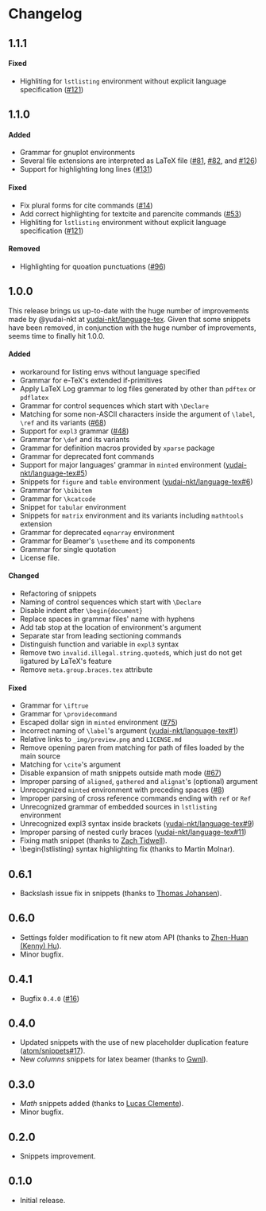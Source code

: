 # Changelog

## 1.1.1

#### Fixed
- Highliting for `lstlisting` environment without explicit language specification ([#121](https://github.com/area/language-latex/pull/121))

## 1.1.0

#### Added
- Grammar for gnuplot environments
- Several file extensions are interpreted as LaTeX file ([#81](https://github.com/area/language-latex/pull/81), [#82](https://github.com/area/language-latex/pull/82), and
[#126](https://github.com/area/language-latex/pull/126))
- Support for highlighting long lines ([#131](https://github.com/area/language-latex/pull/131))

#### Fixed
- Fix plural forms for cite commands ([#14](https://github.com/area/language-latex/issues/14))
- Add correct highlighting for textcite and parencite commands ([#53](https://github.com/area/language-latex/pull/53))
- Highliting for `lstlisting` environment without explicit language specification ([#121](https://github.com/area/language-latex/pull/121))

#### Removed
- Highlighting for quoation punctuations ([#96](https://github.com/area/language-latex/pull/96))

## 1.0.0

This release brings us up-to-date with the huge number of improvements made by @yudai-nkt at [yudai-nkt/language-tex](https://github.com/yudai-nkt/language-tex). Given that some snippets have been removed, in conjunction with the huge number of improvements, seems time to finally hit 1.0.0.

#### Added
- workaround for listing envs without language specified
- Grammar for e-TeX's extended if-primitives
- Apply LaTeX Log grammar to log files generated by other than `pdftex` or `pdflatex`
- Grammar for control sequences which start with `\Declare`
- Matching for some non-ASCII characters inside the argument of `\label`, `\ref` and its variants ([#68](https://github.com/area/language-latex/issues/68))
- Support for `expl3` grammar ([#48](https://github.com/area/language-latex/issues/48))
- Grammar for `\def` and its variants
- Grammar for definition macros provided by `xparse` package
- Grammar for deprecated font commands
- Support for major languages' grammar in `minted` environment ([yudai-nkt/language-tex#5](https://github.com/yudai-nkt/language-tex/pull/5))
- Snippets for `figure` and `table` environment ([yudai-nkt/language-tex#6](https://github.com/yudai-nkt/language-tex/pull/6))
- Grammar for `\bibitem`
- Grammar for `\kcatcode`
- Snippet for `tabular` environment
- Snippets for `matrix` environment and its variants including `mathtools` extension
- Grammar for deprecated `eqnarray` environment
- Grammar for Beamer's `\usetheme` and its components
- Grammar for single quotation
- License file.

#### Changed
- Refactoring of snippets
- Naming of control sequences which start with `\Declare`
- Disable indent after `\begin{document}`
- Replace spaces in grammar files' name with hyphens
- Add tab stop at the location of environment's argument
- Separate star from leading sectioning commands
- Distinguish function and variable in `expl3` syntax
- Remove two `invalid.illegal.string.quoted`s, which just do not get ligatured by LaTeX's feature
- Remove `meta.group.braces.tex` attribute

#### Fixed
- Grammar for `\iftrue`
- Grammar for `\providecommand`
- Escaped dollar sign in `minted` environment ([#75](https://github.com/area/language-latex/issues/75))
- Incorrect naming of `\label`'s argument ([yudai-nkt/language-tex#1](https://github.com/yudai-nkt/language-tex/pull/1))
- Relative links to `_img/preview.png` and `LICENSE.md`
- Remove opening paren from matching for path of files loaded by the main source
- Matching for `\cite`'s argument
- Disable expansion of math snippets outside math mode ([#67](https://github.com/area/language-latex/issues/67))
- Improper parsing of `aligned`, `gathered` and `alignat`'s (optional) argument
- Unrecognized `minted` environment with preceding spaces ([#8](https://github.com/yudai-nkt/language-tex/pull/8))
- Improper parsing of cross reference commands ending with `ref` or `Ref`
- Unrecognized grammar of embedded sources in `lstlisting` environment
- Unrecognized expl3 syntax inside brackets ([yudai-nkt/language-tex#9](https://github.com/yudai-nkt/language-tex/issues/9))
- Improper parsing of nested curly braces ([yudai-nkt/language-tex#11](https://github.com/yudai-nkt/language-tex/issues/11))
- Fixing math snippet (thanks to [Zach Tidwell](https://github.com/hzach)).
- \begin{lstlisting} syntax highlighting fix (thanks to Martin Molnar).


## 0.6.1
* Backslash issue fix in snippets (thanks to [Thomas Johansen](https://github.com/thomasjo)).

## 0.6.0
* Settings folder modification to fit new atom API (thanks to [Zhen-Huan (Kenny) Hu](https://github.com/akanosora)).
* Minor bugfix.

## 0.4.1
* Bugfix `0.4.0` ([#16](https://github.com/area/language-latex/issues/16))

## 0.4.0
* Updated snippets with the use of new placeholder duplication feature ([atom/snippets#17](https://github.com/atom/snippets/issues/17)).
* New _columns_ snippets for latex beamer (thanks to [Gwnl](https://github.com/Gwnl)).

## 0.3.0
* _Math_ snippets added (thanks to [Lucas Clemente](https://github.com/lucas-clemente)).
* Minor bugfix.

## 0.2.0
* Snippets improvement.

## 0.1.0
* Initial release.
